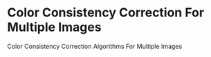 # Color Consistency Correction For Multiple Images
Color Consistency Correction Algorithms For Multiple Images
